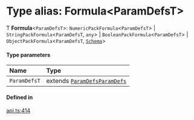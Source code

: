 # Type alias: Formula<ParamDefsT\>

Ƭ **Formula**<`ParamDefsT`\>: `NumericPackFormula`<`ParamDefsT`\> \| `StringPackFormula`<`ParamDefsT`, `any`\> \| `BooleanPackFormula`<`ParamDefsT`\> \| `ObjectPackFormula`<`ParamDefsT`, [`Schema`](Schema.md)\>

#### Type parameters

| Name | Type |
| :------ | :------ |
| `ParamDefsT` | extends [`ParamDefs`](ParamDefs.md)[`ParamDefs`](ParamDefs.md) |

#### Defined in

[api.ts:414](https://github.com/coda/packs-sdk/blob/main/api.ts#L414)
